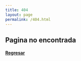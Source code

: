 ```yaml
---
title: 404
layout: page
permalink: /404.html
---
```


## Pagina no encontrada
#### [Regresar](https://joaquinuriel.github.io)